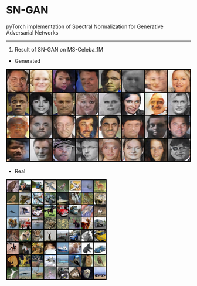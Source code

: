 # SN-GAN
pyTorch implementation of Spectral Normalization for Generative Adversarial Networks

--------------------
[SDGAN]:(https://arxiv.org/abs/1705.07904)

1. Result of SN-GAN on MS-Celeba_1M

* Generated

![Generated](log/fake_samples_epoch_131.png)

* Real

![Real](log/real_samples.png)
